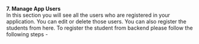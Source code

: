 **7. Manage App Users**<br>
In this section you will see all the users who are registered in your application. You can edit or delete those users. You can also register the students from here. To register the student from backend please follow the following steps - 
